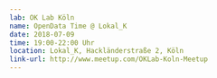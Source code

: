 ```yaml
---
lab: OK Lab Köln
name: OpenData Time @ Lokal_K
date: 2018-07-09
time: 19:00-22:00 Uhr
location: Lokal_K, Hackländerstraße 2, Köln
link-url: http://www.meetup.com/OKLab-Koln-Meetup
---
```


